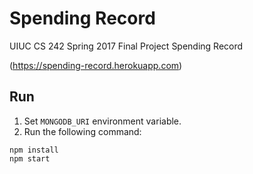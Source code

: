 # Spending Record
UIUC CS 242 Spring 2017 Final Project Spending Record

(https://spending-record.herokuapp.com)

## Run
1. Set `MONGODB_URI` environment variable.
2. Run the following command:
```
npm install
npm start
```
